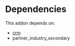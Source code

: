 # Dependencies

This addon depends on:

- [crm](https://github.com/bringout/oca-ocb-crm/tree/178a79480890c50718fd0043f5db6f19a7cb5de2/odoo-bringout-oca-ocb-crm)
- partner_industry_secondary
